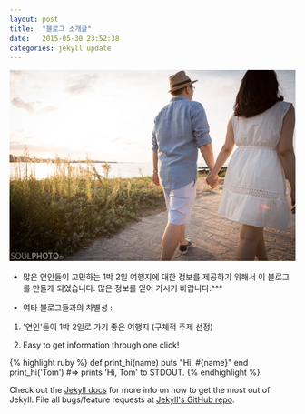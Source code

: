 ```yaml
---
layout: post
title:  "블로그 소개글"
date:   2015-05-30 23:52:38
categories: jekyll update
---
```


<img src = images/images01.jpg> 

* 많은 연인들이 고민하는 1박 2일 여행지에 대한 정보를 제공하기 위해서 이 블로그를 만들게 되었습니다.
 				많은 정보를 얻어 가시기 바랍니다.^^*


* 여타 블로그들과의 차별성 :

1. '연인'들이 1박 2일로 가기 좋은 여행지 (구체적 주제 선정)

2. Easy to get information through one click!

{% highlight ruby %}
def print_hi(name)
  puts "Hi, #{name}"
end
print_hi('Tom')
#=> prints 'Hi, Tom' to STDOUT.
{% endhighlight %}

Check out the [Jekyll docs][jekyll] for more info on how to get the most out of Jekyll. File all bugs/feature requests at [Jekyll's GitHub repo][jekyll-gh].

[jekyll-gh]: https://github.com/jekyll/jekyll
[jekyll]:    http://jekyllrb.com
